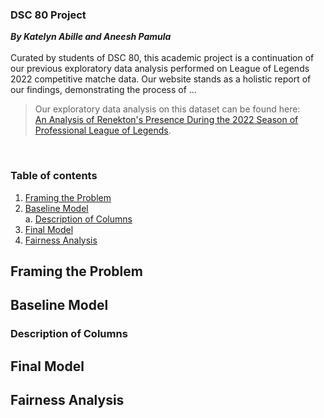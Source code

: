 ### DSC 80 Project
***By Katelyn Abille and Aneesh Pamula*** <br> <br>
Curated by students of DSC 80, this academic project is a continuation of our previous exploratory data analysis performed on League of Legends 2022 competitive matche data. Our website stands as a holistic report of our findings, demonstrating the process of ...
> Our exploratory data analysis on this dataset can be found here:
> <br> [An Analysis of Renekton's Presence During the 2022 Season of Professional League of Legends](https://katemae.github.io/esports-data-report/).

<br>

### Table of contents
1. [Framing the Problem](#frame_problem)
2. [Baseline Model](#baseline_model) <br>
    a. [Description of Columns](#col_desc)
3. [Final Model](#final_model) <br>
4. [Fairness Analysis](#fairness)<br>

## **Framing the Problem** <a name="frame_problem"></a>

## **Baseline Model** <a name="baseline_model"></a>

### **Description of Columns** <a name="col_desc"></a>

## **Final Model** <a name="final_model"></a>

## **Fairness Analysis** <a name="fairness"></a>

